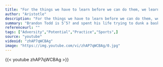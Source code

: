 ```yaml
---
title: "For the things we have to learn before we can do them, we learn by doing them."
author: "Aristotle"
description: "For the things we have to learn before we can do them, we learn by doing them. - Aristotle quotes from GetInspired365.com"
summary: "Brandon Todd is 5’5? and spent his life trying to dunk a basketball. Was it worth it? You bet it was!"
referenceurl: ""
tags: ["Adversity","Potential","Practice","Sports",]
source: "youtube"
videoid: "zhAP7qWCBAg"
image: "https://img.youtube.com/vi/zhAP7qWCBAg/0.jpg"
---
```


{{< youtube zhAP7qWCBAg >}}
